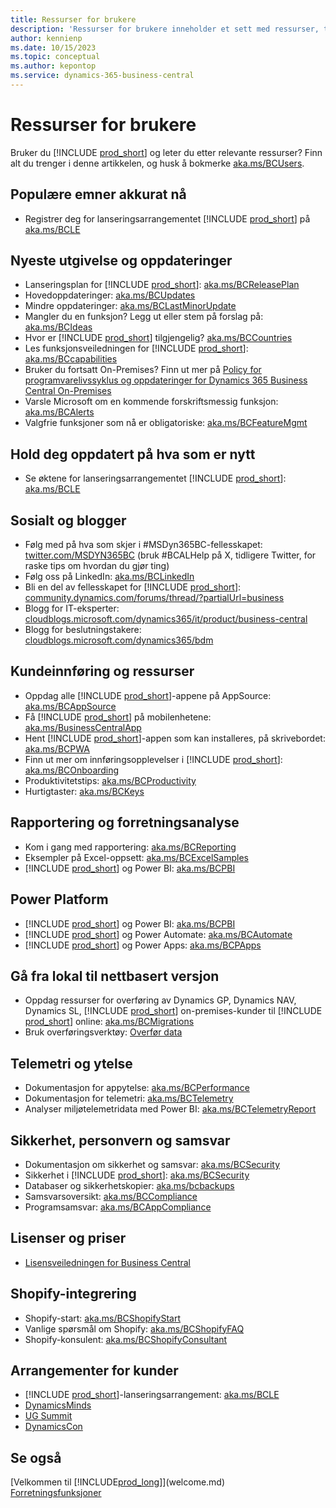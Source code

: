 ```yaml
---
title: Ressurser for brukere
description: 'Ressurser for brukere inneholder et sett med ressurser, tjenester og verktøy for å bruke Microsoft Dynamics 365 Business Central.'
author: kennienp
ms.date: 10/15/2023
ms.topic: conceptual
ms.author: kepontop
ms.service: dynamics-365-business-central
---
```


# Ressurser for brukere

Bruker du [!INCLUDE [prod_short](includes/prod_short.md)] og leter du etter relevante ressurser? Finn alt du trenger i denne artikkelen, og husk å bokmerke [aka.ms/BCUsers](https://aka.ms/BCUsers).

## Populære emner akkurat nå

- Registrer deg for lanseringsarrangementet [!INCLUDE [prod_short](includes/prod_short.md)] på [aka.ms/BCLE](https://aka.ms/BCLE)

## Nyeste utgivelse og oppdateringer  

- Lanseringsplan for [!INCLUDE [prod_short](includes/prod_short.md)]: [aka.ms/BCReleasePlan](https://aka.ms/BCReleasePlan) 
- Hovedoppdateringer: [aka.ms/BCUpdates](https://aka.ms/BCUpdates)
- Mindre oppdateringer: [aka.ms/BCLastMinorUpdate](https://aka.ms/BCLastMinorUpdate) 
- Mangler du en funksjon? Legg ut eller stem på forslag på: [aka.ms/BCIdeas](https://aka.ms/BCIdeas) 
- Hvor er [!INCLUDE [prod_short](includes/prod_short.md)] tilgjengelig? [aka.ms/BCCountries](https://aka.ms/BCCountries)
- Les funksjonsveiledningen for [!INCLUDE [prod_short](includes/prod_short.md)]: [aka.ms/BCcapabilities](https://aka.ms/BCcapabilities)
- Bruker du fortsatt On-Premises? Finn ut mer på [Policy for programvarelivssyklus og oppdateringer for Dynamics 365 Business Central On-Premises](/dynamics365/business-central/dev-itpro/terms/lifecycle-policy-on-premises)
- Varsle Microsoft om en kommende forskriftsmessig funksjon: [aka.ms/BCAlerts](https://aka.ms/BCAlerts)
- Valgfrie funksjoner som nå er obligatoriske: [aka.ms/BCFeatureMgmt](https://aka.ms/BCFeatureMgmt)

## Hold deg oppdatert på hva som er nytt

- Se øktene for lanseringsarrangementet [!INCLUDE [prod_short](includes/prod_short.md)]: [aka.ms/BCLE](https://aka.ms/BCLE) 

## Sosialt og blogger

- Følg med på hva som skjer i #MSDyn365BC-fellesskapet: [twitter.com/MSDYN365BC](https://twitter.com/MSDYN365BC) (bruk #BCALHelp på X, tidligere Twitter, for raske tips om hvordan du gjør ting) 
- Følg oss på LinkedIn: [aka.ms/BCLinkedIn](https://aka.ms/BCLinkedIn)
- Bli en del av fellesskapet for [!INCLUDE [prod_short](includes/prod_short.md)]: [community.dynamics.com/forums/thread/?partialUrl=business](https://community.dynamics.com/forums/thread/?partialUrl=business) 
- Blogg for IT-eksperter: [cloudblogs.microsoft.com/dynamics365/it/product/business-central](https://cloudblogs.microsoft.com/dynamics365/it/product/business-central/)
- Blogg for beslutningstakere: [cloudblogs.microsoft.com/dynamics365/bdm](https://cloudblogs.microsoft.com/dynamics365/bdm)

## Kundeinnføring og ressurser 

- Oppdag alle [!INCLUDE [prod_short](includes/prod_short.md)]-appene på AppSource: [aka.ms/BCAppSource](https://appsource.microsoft.com/marketplace/apps?page=1&product=dynamics-365-business-central)
- Få [!INCLUDE [prod_short](includes/prod_short.md)] på mobilenhetene: [aka.ms/BusinessCentralApp](https://aka.ms/BusinessCentralApp)
- Hent [!INCLUDE [prod_short](includes/prod_short.md)]-appen som kan installeres, på skrivebordet: [aka.ms/BCPWA](https://aka.ms/BCPWA)
- Finn ut mer om innføringsopplevelser i [!INCLUDE [prod_short](includes/prod_short.md)]: [aka.ms/BCOnboarding](https://aka.ms/bconboarding)
- Produktivitetstips: [aka.ms/BCProductivity](https://aka.ms/BCProductivity) 
- Hurtigtaster: [aka.ms/BCKeys](https://aka.ms/BCKeys)

## Rapportering og forretningsanalyse

- Kom i gang med rapportering: [aka.ms/BCReporting](https://aka.ms/BCReporting)
- Eksempler på Excel-oppsett: [aka.ms/BCExcelSamples](https://aka.ms/BCExcelSamples)
- [!INCLUDE [prod_short](includes/prod_short.md)] og Power BI: [aka.ms/BCPBI](https://aka.ms/BCPBI)

## Power Platform

- [!INCLUDE [prod_short](includes/prod_short.md)] og Power BI: [aka.ms/BCPBI](https://aka.ms/BCPBI)
- [!INCLUDE [prod_short](includes/prod_short.md)] og Power Automate: [aka.ms/BCAutomate](https://aka.ms/BCAutomate) 
- [!INCLUDE [prod_short](includes/prod_short.md)] og Power Apps: [aka.ms/BCPApps](https://aka.ms/BCPApps)

## Gå fra lokal til nettbasert versjon

- Oppdag ressurser for overføring av Dynamics GP, Dynamics NAV, Dynamics SL, [!INCLUDE [prod_short](includes/prod_short.md)] on-premises-kunder til [!INCLUDE [prod_short](includes/prod_short.md)] online: [aka.ms/BCMigrations](https://aka.ms/BCMigrations)  
- Bruk overføringsverktøy: [Overfør data](/dynamics365/business-central/dev-itpro/administration/migrate-data) 

## Telemetri og ytelse

- Dokumentasjon for appytelse: [aka.ms/BCPerformance](https://aka.ms/BCPerformance)
- Dokumentasjon for telemetri: [aka.ms/BCTelemetry](https://aka.ms/BCTelemetry) 
- Analyser miljøtelemetridata med Power BI: [aka.ms/BCTelemetryReport](https://aka.ms/BCTelemetryReport) 

## Sikkerhet, personvern og samsvar

- Dokumentasjon om sikkerhet og samsvar: [aka.ms/BCSecurity](https://aka.ms/BCSecurity) 
- Sikkerhet i [!INCLUDE [prod_short](includes/prod_short.md)]: [aka.ms/BCSecurity](https://aka.ms/BCSecurity)
- Databaser og sikkerhetskopier: [aka.ms/bcbackups](https://aka.ms/BCBackups)
- Samsvarsoversikt: [aka.ms/BCCompliance](https://aka.ms/BCCompliance)
- Programsamsvar: [aka.ms/BCAppCompliance](https://aka.ms/BCAppCompliance)

## Lisenser og priser

- [Lisensveiledningen for Business Central](https://go.microsoft.com/fwlink/?LinkId=866544&clcid=0x409)

## Shopify-integrering

- Shopify-start: [aka.ms/BCShopifyStart](https://aka.ms/BCShopifyStart)
- Vanlige spørsmål om Shopify: [aka.ms/BCShopifyFAQ](https://aka.ms/BCShopifyFAQ)
- Shopify-konsulent: [aka.ms/BCShopifyConsultant](https://aka.ms/BCShopifyConsultant)

## Arrangementer for kunder

- [!INCLUDE [prod_short](includes/prod_short.md)]-lanseringsarrangement: [aka.ms/BCLE](https://aka.ms/BCLE)
- [DynamicsMinds](https://www.dynamicsminds.com/)
- [UG Summit](https://www.summitna.com/)
- [DynamicsCon](https://dynamicscon.com/)

## Se også

[Velkommen til [!INCLUDE[prod_long](includes/prod_long.md)]](welcome.md)  
[Forretningsfunksjoner](across-business-functionality.md)  
